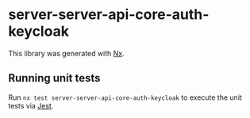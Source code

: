 # server-server-api-core-auth-keycloak

This library was generated with [Nx](https://nx.dev).

## Running unit tests

Run `nx test server-server-api-core-auth-keycloak` to execute the unit tests via [Jest](https://jestjs.io).

